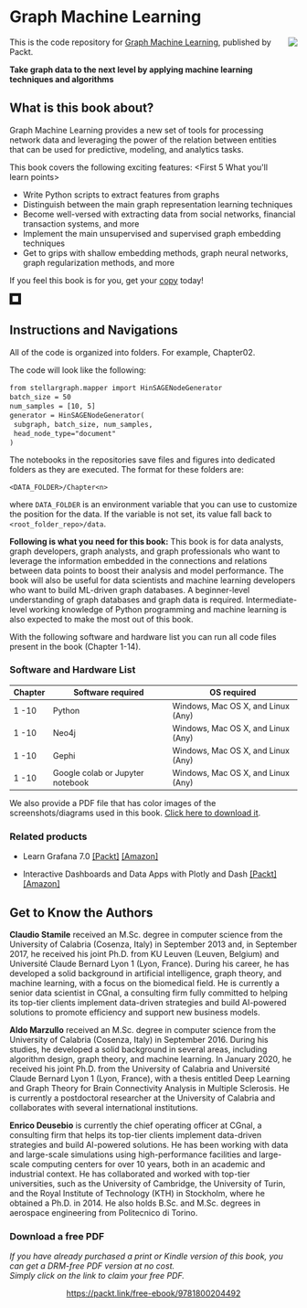 


# Graph Machine Learning

<a href="https://www.packtpub.com/product/graph-machine-learning/9781800204492"><img src="https://static.packt-cdn.com/products/9781800204492/cover/smaller" height="256px" align="right"></a>

This is the code repository for [Graph Machine Learning](https://www.packtpub.com/product/graph-machine-learning/9781800204492), published by Packt.

**Take graph data to the next level by applying machine learning techniques and algorithms**


## What is this book about?
Graph Machine Learning provides a new set of tools for processing network data and leveraging the power of the relation between entities that can be used for predictive, modeling, and analytics tasks.

This book covers the following exciting features: <First 5 What you'll learn points>
* Write Python scripts to extract features from graphs
* Distinguish between the main graph representation learning techniques
* Become well-versed with extracting data from social networks, financial transaction systems, and more
* Implement the main unsupervised and supervised graph embedding techniques
* Get to grips with shallow embedding methods, graph neural networks, graph regularization methods, and more


If you feel this book is for you, get your [copy](https://www.amazon.com/dp/180020390X) today!

<a href="https://www.packtpub.com/?utm_source=github&utm_medium=banner&utm_campaign=GitHubBanner"><img src="https://raw.githubusercontent.com/PacktPublishing/GitHub/master/GitHub.png" 
alt="https://www.packtpub.com/" border="5" /></a>


## Instructions and Navigations
All of the code is organized into folders. For example, Chapter02.

The code will look like the following:
```
from stellargraph.mapper import HinSAGENodeGenerator
batch_size = 50
num_samples = [10, 5]
generator = HinSAGENodeGenerator(
 subgraph, batch_size, num_samples,
 head_node_type="document"
)
```

The notebooks in the repositories save files and figures into dedicated folders as they are executed. The format for these folders are:

```
<DATA_FOLDER>/Chapter<n>
```

where `DATA_FOLDER` is an environment variable that you can use to customize the position for the data. If the variable is not set, its value fall back to `<root_folder_repo>/data`.

**Following is what you need for this book:**
This book is for data analysts, graph developers, graph analysts, and graph professionals who want to leverage the information embedded in the connections and relations between data points to boost their analysis and model performance. The book will also be useful for data scientists and machine learning developers who want to build ML-driven graph databases. A beginner-level understanding of graph databases and graph data is required. Intermediate-level working knowledge of Python programming and machine learning is also expected to make the most out of this book.

With the following software and hardware list you can run all code files present in the book (Chapter 1-14).

### Software and Hardware List

| Chapter  | Software required                   | OS required                        |
| -------- | ------------------------------------| -----------------------------------|
| 1 -10        | Python                    | Windows, Mac OS X, and Linux (Any) |
| 1 -10        | Neo4j            | Windows, Mac OS X, and Linux (Any) |
| 1 -10        | Gephi            | Windows, Mac OS X, and Linux (Any) |
| 1 -10        | Google colab or Jupyter notebook           | Windows, Mac OS X, and Linux (Any) |



We also provide a PDF file that has color images of the screenshots/diagrams used in this book. [Click here to download it](https://static.packt-cdn.com/downloads/9781800204492_ColorImages.pdf).

### Related products 
* Learn Grafana 7.0 [[Packt]](https://www.packtpub.com/product/learn-grafana-7-0/1838826580) [[Amazon]](https://www.amazon.com/dp/1788293770)

* Interactive Dashboards and Data Apps with Plotly and Dash [[Packt]](https://www.packtpub.com/product/interactive-dashboards-and-data-apps-with-plotly-and-dash/9781800568914) [[Amazon]](https://www.amazon.com/dp/1800568916)

## Get to Know the Authors
**Claudio Stamile**
received an M.Sc. degree in computer science from the University of Calabria (Cosenza, Italy) in September 2013 and, in September 2017, he received his joint Ph.D. from KU Leuven (Leuven, Belgium) and Université Claude Bernard Lyon 1 (Lyon, France). During his career, he has developed a solid background in artificial intelligence, graph theory, and machine learning, with a focus on the biomedical field. He is currently a senior data scientist in CGnal, a consulting firm fully committed to helping its top-tier clients implement data-driven strategies and build AI-powered solutions to promote efficiency and support new business models.

**Aldo Marzullo**
received an M.Sc. degree in computer science from the University of Calabria (Cosenza, Italy) in September 2016. During his studies, he developed a solid background in several areas, including algorithm design, graph theory, and machine learning. In January 2020, he received his joint Ph.D. from the University of Calabria and Université Claude Bernard Lyon 1 (Lyon, France), with a thesis entitled Deep Learning and Graph Theory for Brain Connectivity Analysis in Multiple Sclerosis. He is currently a postdoctoral researcher at the University of Calabria and collaborates with several international institutions.

**Enrico Deusebio**
is currently the chief operating officer at CGnal, a consulting firm that helps its top-tier clients implement data-driven strategies and build AI-powered solutions. He has been working with data and large-scale simulations using high-performance facilities and large-scale computing centers for over 10 years, both in an academic and industrial context. He has collaborated and worked with top-tier universities, such as the University of Cambridge, the University of Turin, and the Royal Institute of Technology (KTH) in Stockholm, where he obtained a Ph.D. in 2014. He also holds B.Sc. and M.Sc. degrees in aerospace engineering from Politecnico di Torino.
### Download a free PDF

 <i>If you have already purchased a print or Kindle version of this book, you can get a DRM-free PDF version at no cost.<br>Simply click on the link to claim your free PDF.</i>
<p align="center"> <a href="https://packt.link/free-ebook/9781800204492">https://packt.link/free-ebook/9781800204492 </a> </p>